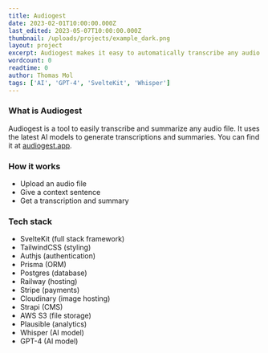 ```yaml
---
title: Audiogest
date: 2023-02-01T10:00:00.000Z
last_edited: 2023-05-07T10:00:00.000Z
thumbnail: /uploads/projects/example_dark.png
layout: project
excerpt: Audiogest makes it easy to automatically transcribe any audio and generate useful summaries
wordcount: 0
readtime: 0
author: Thomas Mol
tags: ['AI', 'GPT-4', 'SvelteKit', 'Whisper']
---
```


### What is Audiogest

Audiogest is a tool to easily transcribe and summarize any audio file. It uses the latest AI models to generate transcriptions and summaries. You can find it at [audiogest.app](https://audiogest.app).

### How it works
- Upload an audio file
- Give a context sentence
- Get a transcription and summary

### Tech stack

- SvelteKit (full stack framework)
- TailwindCSS (styling)
- Authjs (authentication)
- Prisma (ORM)
- Postgres (database)
- Railway (hosting)
- Stripe (payments)
- Cloudinary (image hosting)
- Strapi (CMS)
- AWS S3 (file storage)
- Plausible (analytics)
- Whisper (AI model)
- GPT-4 (AI model)

